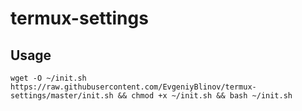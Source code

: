 # termux-settings

## Usage

```
wget -O ~/init.sh https://raw.githubusercontent.com/EvgeniyBlinov/termux-settings/master/init.sh && chmod +x ~/init.sh && bash ~/init.sh
```
